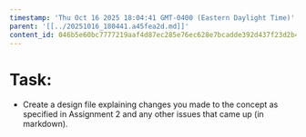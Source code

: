 ```yaml
---
timestamp: 'Thu Oct 16 2025 18:04:41 GMT-0400 (Eastern Daylight Time)'
parent: '[[../20251016_180441.a45fea2d.md]]'
content_id: 046b5e60bc7777219aaf4d87ec285e76ec628e7bcadde392d437f23d2b41bbe5
---
```


# Task:

* Create a design file explaining changes you made to the concept as specified in Assignment 2 and any other issues that came up (in markdown).

